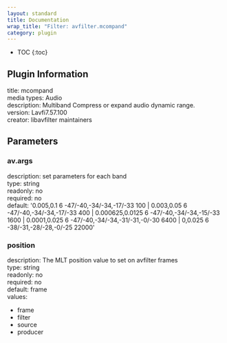 ```yaml
---
layout: standard
title: Documentation
wrap_title: "Filter: avfilter.mcompand"
category: plugin
---
```

* TOC
{:toc}

## Plugin Information

title: mcompand  
media types:
Audio  
description: Multiband Compress or expand audio dynamic range.  
version: Lavfi7.57.100  
creator: libavfilter maintainers  

## Parameters

### av.args

  
description:
set parameters for each band  
type: string  
readonly: no  
required: no  
default: '0.005,0.1 6 -47/-40,-34/-34,-17/-33 100 | 0.003,0.05 6 -47/-40,-34/-34,-17/-33 400 | 0.000625,0.0125 6 -47/-40,-34/-34,-15/-33 1600 | 0.0001,0.025 6 -47/-40,-34/-34,-31/-31,-0/-30 6400 | 0,0.025 6 -38/-31,-28/-28,-0/-25 22000'  

### position

  
description:
The MLT position value to set on avfilter frames  
type: string  
readonly: no  
required: no  
default: frame  
values:  

* frame
* filter
* source
* producer

